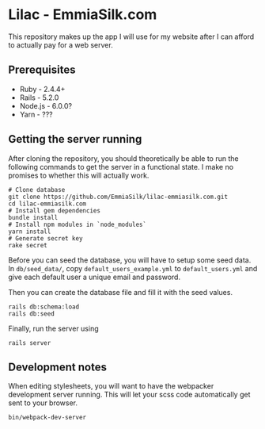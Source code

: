 # Lilac - EmmiaSilk.com
This repository makes up the app I will use for my website after I can afford
to actually pay for a web server.

## Prerequisites
* Ruby - 2.4.4+
* Rails - 5.2.0
* Node.js - 6.0.0?
* Yarn - ???

## Getting the server running
After cloning the repository, you should theoretically be able to run the
following commands to get the server in a functional state. I make no promises
to whether this will actually work.
```shell
# Clone database
git clone https://github.com/EmmiaSilk/lilac-emmiasilk.com.git
cd lilac-emmiasilk.com
# Install gem dependencies
bundle install
# Install npm modules in `node_modules`
yarn install
# Generate secret key
rake secret
```

Before you can seed the database, you will have to setup some seed data. In
`db/seed_data/`, copy `default_users_example.yml` to `default_users.yml` and
give each default user a unique email and password.

Then you can create the database file and fill it with the seed values.
```shell
rails db:schema:load
rails db:seed
```

Finally, run the server using
```shell
rails server
```

## Development notes
When editing stylesheets, you will want to have the webpacker development
server running. This will let your scss code automatically get sent to your
browser.
```shell
bin/webpack-dev-server
```
